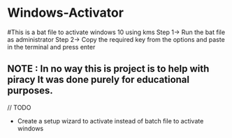 # Windows-Activator
#This is a bat file to activate windows 10 using kms
Step 1-> Run the bat file as administrator
Step 2-> Copy the required key from the options and paste in the terminal and press enter

## NOTE : In no way this is  project is to help with piracy It was done purely for educational purposes.  
// TODO
* Create a setup wizard to activate instead of batch file to activate windows
